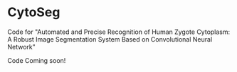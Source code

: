 # CytoSeg
Code for "Automated and Precise Recognition of Human Zygote Cytoplasm: A Robust Image Segmentation System Based on Convolutional Neural Network"

Code Coming soon!

